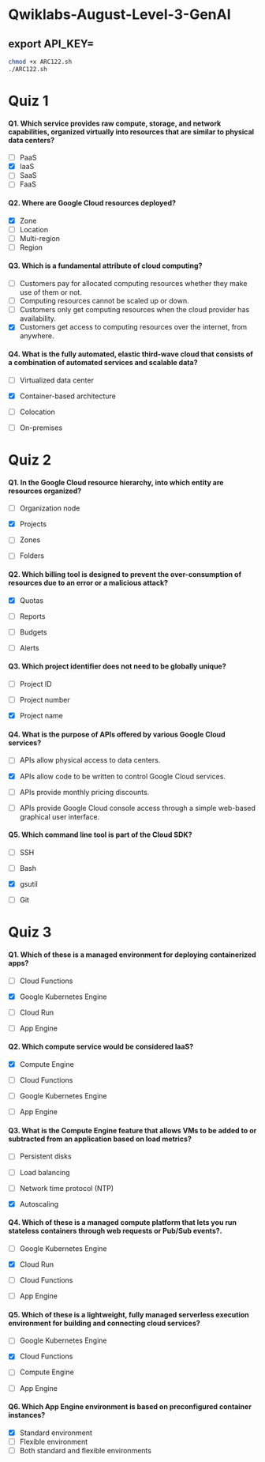 # Qwiklabs-August-Level-3-GenAI

## export API_KEY=<your apikey>

``` filename=f1.bash copy
chmod +x ARC122.sh
./ARC122.sh
```


# Quiz 1

#### Q1. Which service provides raw compute, storage, and network capabilities, organized virtually into resources that are similar to physical data centers?

- [ ] PaaS
- [x] IaaS
- [ ] SaaS
- [ ] FaaS

#### Q2. Where are Google Cloud resources deployed?

- [x] Zone
- [ ] Location
- [ ] Multi-region
- [ ] Region

#### Q3. Which is a fundamental attribute of cloud computing?

- [ ] Customers pay for allocated computing resources whether they make use of them or not.
- [ ] Computing resources cannot be scaled up or down.
- [ ] Customers only get computing resources when the cloud provider has availability.
- [x] Customers get access to computing resources over the internet, from anywhere.

#### Q4. What is the fully automated, elastic third-wave cloud that consists of a combination of automated services and scalable data?

- [ ] Virtualized data center
- [x] Container-based architecture
- [ ] Colocation
- [ ] On-premises


# Quiz 2

#### Q1. In the Google Cloud resource hierarchy, into which entity are resources organized?

- [ ] Organization node
- [x] Projects
- [ ] Zones
- [ ] Folders


#### Q2. Which billing tool is designed to prevent the over-consumption of resources due to an error or a malicious attack?

- [x] Quotas
- [ ] Reports
- [ ] Budgets
- [ ] Alerts


#### Q3. Which project identifier does not need to be globally unique?

- [ ] Project ID
- [ ] Project number
- [x] Project name


#### Q4. What is the purpose of APIs offered by various Google Cloud services?

- [ ] APIs allow physical access to data centers.
- [x] APIs allow code to be written to control Google Cloud services.
- [ ] APIs provide monthly pricing discounts.
- [ ] APIs provide Google Cloud console access through a simple web-based graphical user interface.



#### Q5. Which command line tool is part of the Cloud SDK?

- [ ] SSH
- [ ] Bash
- [x] gsutil
- [ ] Git


# Quiz 3

#### Q1. Which of these is a managed environment for deploying containerized apps?

- [ ] Cloud Functions
- [x] Google Kubernetes Engine
- [ ] Cloud Run
- [ ] App Engine


#### Q2. Which compute service would be considered IaaS?

- [x] Compute Engine
- [ ] Cloud Functions
- [ ] Google Kubernetes Engine
- [ ] App Engine


#### Q3. What is the Compute Engine feature that allows VMs to be added to or subtracted from an application based on load metrics?

- [ ] Persistent disks
- [ ] Load balancing
- [ ] Network time protocol (NTP)
- [x] Autoscaling


#### Q4. Which of these is a managed compute platform that lets you run stateless containers through web requests or Pub/Sub events?.

- [ ] Google Kubernetes Engine
- [x] Cloud Run
- [ ] Cloud Functions
- [ ] App Engine


#### Q5. Which of these is a lightweight, fully managed serverless execution environment for building and connecting cloud services?

- [ ] Google Kubernetes Engine
- [x] Cloud Functions
- [ ] Compute Engine
- [ ] App Engine


#### Q6. Which App Engine environment is based on preconfigured container instances?

- [x] Standard environment
- [ ] Flexible environment
- [ ] Both standard and flexible environments
